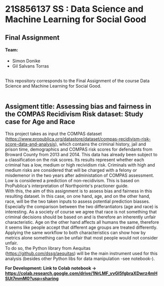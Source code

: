 # 21S856137 SS : Data Science and Machine Learning for Social Good
## Final Assignment
#### Team: 
  - Simon Donike 
  - Gil Salvans Torras 
 <br>
This repository corresponds to the Final Assignment of the course Data Science and Machine Learning for Social Good. <br> <br>

## Assigment title: Assessing bias and fairness in the COMPAS Recidivism Risk dataset: Study case for Age and Race 
This project takes as input the COMPAS dataset (https://www.propublica.org/datastore/dataset/compas-recidivism-risk-score-data-and-analysis), which contains the criminal history, jail and prison time, demographics and COMPAS risk scores for defendants from Broward County from 2013 and 2014. This data has already been subject to a classification on the risk scores. Its results represent whether each criminal has a low, medium or high recividism risk. Criminals with high and medium risks are considered that will be charged with a felony or misdemenor in the two years after administation of COMPAS assessment. Low is considered a prediction of non-recidivism. This is based on ProPublica's interpretation of Northpointe's practioner guide. <br>
With this, the aim of this assignment is to assess bias and fairness in this resulting dataset. In this case, on one hand, age, and on the other hand, race, will be the two taken inputs to assess potential prediction biasses.
Especially the comparison between the two differantiators (age and race) is interesting. As a society of course we agree that race is not something that criminal decisions should be based on and is therefore an inherently unfair characteristic. Age on the other hand affects all humans the same, therefore it seems like people accept that different age groups are treated differently. Applying the same workflow to both characteristics can show how by metrics alone something can be unfair that most people would not consider unfair.  
To do so, the Python library from Aequitas (https://github.com/dssg/aequitas) will be the main instrument used for this analysis (besides other Python libs for data manipulation -see notebook-). 

<b>For Development: Link to Colab notebook -> https://colab.research.google.com/drive/1NrLMF_vvGI5fgbraXDwrz4mHSUt7mmM0?usp=sharing </b>
